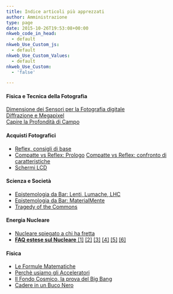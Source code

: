 ```yaml
---
title: Indice articoli più apprezzati
author: Amministrazione
type: page
date: 2015-10-26T19:53:08+00:00
nkweb_code_in_head:
  - default
nkweb_Use_Custom_js:
  - default
nkweb_Use_Custom_Values:
  - default
nkweb_Use_Custom:
  - 'false'

---
```


#### Fisica e Tecnica della Fotografia

[Dimensione dei Sensori per la Fotografia digitale][1]  
[Diffrazione e Megapixel][2]  
[Capire la Profondità di Campo][3]

#### Acquisti Fotografici

- [Reflex, consigli di base][4] 
- [Compatte vs Reflex: Prologo][7] [Compatte vs Reflex: confronto di caratteristiche][8] 
- [Schermi LCD][9]

#### Scienza e Società

- [Epistemologia da Bar: Lenti, Lumache, LHC][10]  
- [Epistemologia da Bar: MaterialMente][11]  
- [Tragedy of the Commons][12]

#### Energia Nucleare

- <a href="/2010/08/nucleare-spiegato-a-chi-ha-fretta/" target="_blank">Nucleare spiegato a chi ha fretta<br /> 
- **FAQ estese sul Nucleare** [\[1\]][13] [\[2\]][14] [\[3\]][15] <a title="Ambiente e Politica" href="/2011/06/faq-sull%E2%80%99energia-nucleare-v1-0-%E2%80%93-parte-4-ambiente-politica-energetica/" target="_blank">\[4\]</a> <a title="La Gestione" href="/2011/06/faq-sull%E2%80%99energia-nucleare-v1-0-%E2%80%93-parte-5-%E2%80%93-gestione-impianti/" target="_blank">\[5\]</a> <a title="Domande" href="/2011/06/faq-sull%E2%80%99energia-nucleare-v1-0-%E2%80%93-parte-6-%E2%80%93-domande-dal-pubblico/" target="_blank">\[6\]</a>

#### Fisica

- [Le Formule Matematiche][16]
- [Perchè usiamo gli Acceleratori][17]  
- [Il Fondo Cosmico, la prova del Big Bang][18]  
- [Cadere in un Buco Nero][19]

 [1]: http://www.phme.it/2010/01/ph-aq-compatte-reflex-e-bridge-informazioni-di-base/
 [2]: http://www.phme.it/2010/02/ph-aq-diffrazione-e-megapixel/
 [3]: http://www.phme.it/2010/03/occhio-al-cammino/
 [4]: http://www.phme.it/2010/01/reflex-consigli-per-gli-acquisti/
 [5]: http://www.phme.it/2010/02/risparmio-reflex/
 [6]: http://www.phme.it/forum/showthread.php?tid=82&page=1
 [7]: http://www.phme.it/2010/06/compatte-vs-reflex-prologo/
 [8]: http://www.phme.it/wp-admin/post.php?post=750&action=edit
 [9]: http://www.phme.it/2011/11/schermi/
 [10]: http://www.phme.it/2009/12/epistemologia-da-bar-lenti-lumache-lhc/
 [11]: http://www.phme.it/2010/07/epistemologia-da-bar-materialmente/
 [12]: http://www.phme.it/2010/01/tragedy-of-the-commons/
 [13]: http://www.phme.it/2011/05/faq-sullenergia-nucleare-v1-0/ "Le Basi"
 [14]: http://www.phme.it/2011/05/faq-sull%E2%80%99energia-nucleare-v1-0-parte-2-tecnologia/ "La Tecnologia"
 [15]: http://www.phme.it/2011/05/faq-sull%E2%80%99energia-nucleare-v1-0-%E2%80%93-parte-3-%E2%80%93-sicurezza/ "La Sicurezza"
 [16]: http://www.phme.it/2010/09/il-grande-nascosto-nel-piccolo/
 [17]: http://www.phme.it/2010/02/perche-usiamo-gli-acceleratori/
 [18]: http://www.phme.it/2009/11/la-prova-del-big-bang/
 [19]: http://www.phme.it/2010/03/cadendo-in-un-buco-nero/